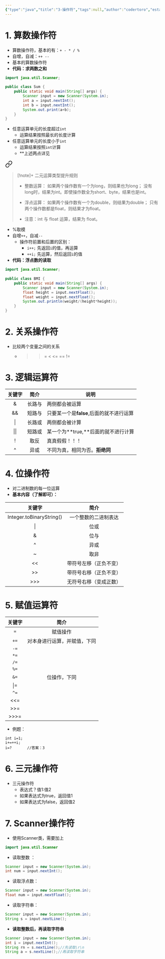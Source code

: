```yaml
---
{"type":"java","title":"3-操作符","tags":null,"author":"codertoro","establish":"2025-03-15","update":"2025-03-15","dg-publish":true,"permalink":"/Projects/07-Java/3-操作符/","dgPassFrontmatter":true,"created":"2025-03-15T14:28:49.097+08:00","updated":"2025-04-04T19:58:56.900+08:00"}
---
```


# 1. 算数操作符
- 算数操作符，基本的有：`+ - * / %`
- 自增，自减：`++ --`
- 基本的算数操作符
- **代码：求两数之和**

```java
import java.util.Scanner;  
  
public class Sum {  
    public static void main(String[] args) {  
        Scanner input = new Scanner(System.in);  
        int a = input.nextInt();  
        int b = input.nextInt();  
        System.out.print(a+b);  
    }  
}
```
- 任意运算单元的长度超过`int`
	- 运算结果按照最长的长度计算
- 任意运算单元的长度小于`int`
	- 运算结果按照`int`计算
	- **上述两点详见
<div class="transclusion internal-embed is-loaded"><a class="markdown-embed-link" href="/projects/07-java/2/#0bc6b5" aria-label="Open link"><svg xmlns="http://www.w3.org/2000/svg" width="24" height="24" viewBox="0 0 24 24" fill="none" stroke="currentColor" stroke-width="2" stroke-linecap="round" stroke-linejoin="round" class="svg-icon lucide-link"><path d="M10 13a5 5 0 0 0 7.54.54l3-3a5 5 0 0 0-7.07-7.07l-1.72 1.71"></path><path d="M14 11a5 5 0 0 0-7.54-.54l-3 3a5 5 0 0 0 7.07 7.07l1.71-1.71"></path></svg></a><div class="markdown-embed">



 > [!note]+ 二元运算类型提升规则
> - 整数运算：
>  如果两个操作数有一个为long，则结果也为long；
>   没有long时，结果为int。即使操作数全为short、byte，结果也是int。
> 
> - 浮点运算：
>   如果两个操作数有一个为double，则结果为double；
>  只有两个操作数都是float，则结果才为float。
> 
> - 注意：int 与 float 运算，结果为 float。 

</div></div>

- %取模
- 自增`++`，自减`--`
	- 操作符前置和后置的区别：
		- `i++;` 先返回`i`的值，再运算
		- `++i;` 先运算，然后返回`i`的值
- **代码：浮点数的读取**

```java
import java.util.Scanner;  
  
public class BMI {  
    public static void main(String[] args) {  
        Scanner input = new Scanner(System.in);  
        float height = input.nextFloat();  
        float weight = input.nextFloat();  
        System.out.println(weight/(height*height));  
    }  
}
```
# 2. 关系操作符
- 比较两个变量之间的关系
	- > >= < <=  ==  !=

# 3. 逻辑运算符
| 关键字  | 简介  | 说明                        |
| :--: | :-: | ------------------------- |
|  &   | 长路与 | 两侧都会被运算                   |
|  &&  | 短路与 | 只要某一个是**false**,后面的就不进行运算 |
|  \|  | 长路或 | 两侧都会被计算                   |
| \|\| | 短路或 | 某一个为**true,**后面的就不进行计算    |
|  !   | 取反  | 真真假假！！！                   |
|  ^   | 异或  | 不同为真，相同为否。**拒绝同**         |
# 4. 位操作符
- 对二进制数的每一位运算
- **基本内容（了解即可）：**

|           关键字            |     简介      |
| :----------------------: | :---------: |
| Integer.toBinaryString() | 一个整数的二进制表达  |
|            \|            |     位或      |
|            &             |     位与      |
|            ^             |     异或      |
|            ~             |     取非      |
|            <<            | 带符号左移（正负不变） |
|            >>            | 带符号右移（正负不变） |
|           >>>            | 无符号右移（变成正数） |
# 5. 赋值运算符

| 关键字  |       简介       |
| :--: | :------------: |
| `=`  |      赋值操作      |
| `+=` | 对本身进行运算，并赋值，下同 |
| `-=` |                |
| `*=` |                |
| `/=` |                |
| `%=` |                |
| `&=` |     位操作，下同     |
| \|=  |                |
| `^=` |                |
| <<=  |                |
| >>=  |                |
| >>>= |                |
- 例题：
```
int i=1;
i+=++i;
i=?       //答案：3
```
# 6. 三元操作符
- 三元操作符
	- 表达式？值1:值2
	- 如果表达式为true，返回值1
	- 如果表达式为false，返回值2

# 7. Scanner操作符
- 使用Scanner类，需要加上
```java
import java.util.Scanner
```
- 读取整数 ：
```java
Scanner input = new Scanner(System.in);
int num = input.nextInt();
```
- 读取浮点数：
```java
Scanner input = new Scanner(System.in);
float num = input.nextFloat();
```
- 读取字符串：
```java
Scanner input = new Scanner(System.in);
String s = input.nextLine();
```
- **读取整数后，再读取字符串**
```java
Scanner input = new Scanner(System.in);
int i = input.nextInt();
String rn = s.nextLine();//先读取\r\n
String a = s.nextLine();//再读取字符串
```
